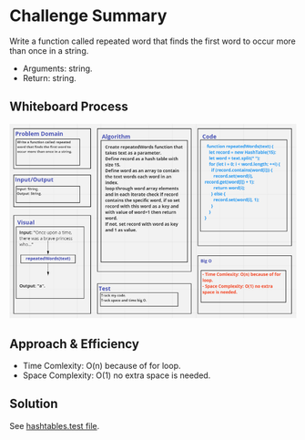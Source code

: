 # Challenge Summary
Write a function called repeated word that finds the first word to occur more than once in a string.

- Arguments: string.
- Return: string.

## Whiteboard Process

![](./hashmapCh2.PNG)

## Approach & Efficiency
- Time Comlexity: O(n) because of for loop.
- Space Complexity: O(1) no extra space is needed.

## Solution
See [hashtables.test file](./__tests__/hashtables.test.js).